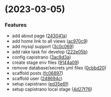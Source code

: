 #  (2023-03-05)


### Features

* add about page ([243041a](https://github.com/alexcode-cc/Blog101/commit/243041a30d757d1da2539818111b2000fb00c88c))
* add home link to all views ([ac970c9](https://github.com/alexcode-cc/Blog101/commit/ac970c9db416339ec0c6273969efc0f535d77ed4))
* add mysql support ([3c0c069](https://github.com/alexcode-cc/Blog101/commit/3c0c06951ed91ec7ab53c019db4c52e2b4971fc2))
* add rake task for develop ([222e05b](https://github.com/alexcode-cc/Blog101/commit/222e05bf6faa88b9a1607ee90b39cfe29e91cb85))
* config capistrano ([3ac8d3a](https://github.com/alexcode-cc/Blog101/commit/3ac8d3a6b415293f29370110f456902ce4951e99))
* create stage env files ([9144a09](https://github.com/alexcode-cc/Blog101/commit/9144a09d7475b5ecfd6730454b25c1447e578160))
* remove database/secrets yml files ([0cbbd20](https://github.com/alexcode-cc/Blog101/commit/0cbbd209eed37e5eef1d868e2579849b557b2a99))
* scaffold posts ([fc06897](https://github.com/alexcode-cc/Blog101/commit/fc068979c340f75a5ae7a79ec79aa290b7599005))
* scaffold user ([248694c](https://github.com/alexcode-cc/Blog101/commit/248694cdd169d3c0cc1b1fa06dca816ceb5838f4))
* setup capistrano ([ed35e6f](https://github.com/alexcode-cc/Blog101/commit/ed35e6ff9ee88d49f9502f96081af10f5ad62707))
* setup capistrano local stage ([4d27f76](https://github.com/alexcode-cc/Blog101/commit/4d27f7625b3c47944edd055c2d37d5a961cfdfd6))




